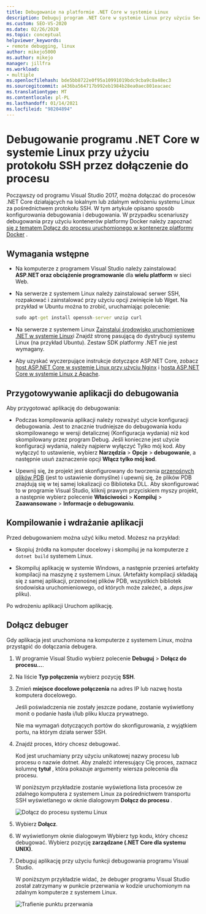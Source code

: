 ```yaml
---
title: Debugowanie na platformie .NET Core w systemie Linux
description: Debuguj program .NET Core w systemie Linux przy użyciu Secure Shell (SSH) przez dołączenie do procesu. Przygotuj swoją aplikację do debugowania. Kompilowanie i wdrażanie aplikacji. Dołącz debuger.
ms.custom: SEO-VS-2020
ms.date: 02/26/2020
ms.topic: conceptual
helpviewer_keywords:
- remote debugging, linux
author: mikejo5000
ms.author: mikejo
manager: jillfra
ms.workload:
- multiple
ms.openlocfilehash: bde5bb8722e0f95a10991019bdc9cba9c8a48ec3
ms.sourcegitcommit: a436ba564717b992eb1984b28ea0aec801eacaec
ms.translationtype: MT
ms.contentlocale: pl-PL
ms.lasthandoff: 01/14/2021
ms.locfileid: "98204894"
---
```

# <a name="debug-net-core-on-linux-using-ssh-by-attaching-to-a-process"></a>Debugowanie programu .NET Core w systemie Linux przy użyciu protokołu SSH przez dołączenie do procesu

Począwszy od programu Visual Studio 2017, można dołączać do procesów .NET Core działających na lokalnym lub zdalnym wdrożeniu systemu Linux za pośrednictwem protokołu SSH. W tym artykule opisano sposób konfigurowania debugowania i debugowania. W przypadku scenariuszy debugowania przy użyciu kontenerów platformy Docker należy zapoznać [się z tematem Dołącz do procesu uruchomionego w kontenerze platformy Docker](../debugger/attach-to-process-running-in-docker-container.md) .

## <a name="prerequisites"></a>Wymagania wstępne

- Na komputerze z programem Visual Studio należy zainstalować **ASP.NET oraz obciążenie programowanie** dla **wielu platform** w sieci Web.

- Na serwerze z systemem Linux należy zainstalować serwer SSH, rozpakować i zainstalować przy użyciu opcji zwinięcie lub Wget. Na przykład w Ubuntu można to zrobić, uruchamiając polecenie:

  ``` cmd
  sudo apt-get install openssh-server unzip curl
  ```

- Na serwerze z systemem Linux [Zainstaluj środowisko uruchomieniowe .NET w systemie Linux](/dotnet/core/install/linux)i Znajdź stronę pasującą do dystrybucji systemu Linux (na przykład Ubuntu). Zestaw SDK platformy .NET nie jest wymagany.

- Aby uzyskać wyczerpujące instrukcje dotyczące ASP.NET Core, zobacz [host ASP.NET Core w systemie Linux przy użyciu Nginx](/aspnet/core/host-and-deploy/linux-nginx) i [hosta ASP.NET Core w systemie Linux z Apache](/aspnet/core/host-and-deploy/linux-apache).

## <a name="prepare-your-application-for-debugging"></a>Przygotowywanie aplikacji do debugowania

Aby przygotować aplikację do debugowania:

- Podczas kompilowania aplikacji należy rozważyć użycie konfiguracji debugowania. Jest to znacznie trudniejsze do debugowania kodu skompilowanego w wersji detalicznej (Konfiguracja wydania) niż kod skompilowany przez program Debug. Jeśli konieczne jest użycie konfiguracji wydania, należy najpierw wyłączyć Tylko mój kod. Aby wyłączyć to ustawienie, wybierz **Narzędzia**  >  **Opcje**  >  **debugowanie**, a następnie usuń zaznaczenie opcji **Włącz tylko mój kod**.

- Upewnij się, że projekt jest skonfigurowany do tworzenia [przenośnych plików PDB](https://github.com/OmniSharp/omnisharp-vscode/wiki/Portable-PDBs) (jest to ustawienie domyślne) i upewnij się, że plików PDB znajdują się w tej samej lokalizacji co Biblioteka DLL. Aby skonfigurować to w programie Visual Studio, kliknij prawym przyciskiem myszy projekt, a następnie wybierz polecenie **Właściwości**  >  **Kompiluj**  >  **Zaawansowane**  >  **Informacje o debugowaniu**.

## <a name="build-and-deploy-the-application"></a>Kompilowanie i wdrażanie aplikacji

Przed debugowaniem można użyć kilku metod. Możesz na przykład:

- Skopiuj źródła na komputer docelowy i skompiluj je na komputerze z ```dotnet build``` systemem Linux.

- Skompiluj aplikację w systemie Windows, a następnie przenieś artefakty kompilacji na maszynę z systemem Linux. (Artefakty kompilacji składają się z samej aplikacji, przenośnej plików PDB, wszystkich bibliotek środowiska uruchomieniowego, od których może zależeć, a *.deps.jsw* pliku).

Po wdrożeniu aplikacji Uruchom aplikację.

## <a name="attach-the-debugger"></a>Dołącz debuger

Gdy aplikacja jest uruchomiona na komputerze z systemem Linux, można przystąpić do dołączania debugera.

1. W programie Visual Studio wybierz polecenie **Debuguj**  >  **Dołącz do procesu...**.

1. Na liście **Typ połączenia** wybierz pozycję **SSH**.

1. Zmień **miejsce docelowe połączenia** na adres IP lub nazwę hosta komputera docelowego.

   Jeśli poświadczenia nie zostały jeszcze podane, zostanie wyświetlony monit o podanie hasła i/lub pliku klucza prywatnego.

   Nie ma wymagań dotyczących portów do skonfigurowania, z wyjątkiem portu, na którym działa serwer SSH.

1. Znajdź proces, który chcesz debugować.

   Kod jest uruchamiany przy użyciu unikatowej nazwy procesu lub procesu o nazwie dotnet. Aby znaleźć interesujący Cię proces, zaznacz kolumnę **tytuł** , która pokazuje argumenty wiersza polecenia dla procesu.

   W poniższym przykładzie zostanie wyświetlona lista procesów ze zdalnego komputera z systemem Linux za pośrednictwem transportu SSH wyświetlanego w oknie dialogowym **Dołącz do procesu** .

   ![Dołącz do procesu systemu Linux](media/remote-debug-linux-over-ssh-attach.png)

1. Wybierz **Dołącz**.

1. W wyświetlonym oknie dialogowym Wybierz typ kodu, który chcesz debugować. Wybierz pozycję **zarządzane (.NET Core dla systemu UNIX)**.

1. Debuguj aplikację przy użyciu funkcji debugowania programu Visual Studio.

   W poniższym przykładzie widać, że debuger programu Visual Studio został zatrzymany w punkcie przerwania w kodzie uruchomionym na zdalnym komputerze z systemem Linux.

   ![Trafienie punktu przerwania](media/remote-debug-linux-over-ssh-hit-breakpoint.png)